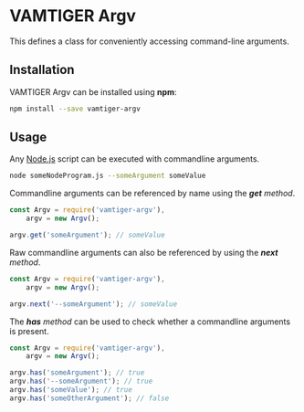 # VAMTIGER Argv
This defines a class for conveniently accessing command-line arguments.

## Installation
VAMTIGER Argv can be installed using **npm**:
```bash
npm install --save vamtiger-argv
```

## Usage
Any [Node.js](https://nodejs.org/en/) script can be executed with commandline arguments.
```bash
node someNodeProgram.js --someArgument someValue
```

Commandline arguments can be referenced by name using the **_get_** _method_.
```javascript
const Argv = require('vamtiger-argv'),
    argv = new Argv();

argv.get('someArgument'); // someValue
```

Raw commandline arguments can also be referenced by using the **_next_** _method_.
```javascript
const Argv = require('vamtiger-argv'),
    argv = new Argv();

argv.next('--someArgument'); // someValue
```

The **_has_** _method_ can be used to check whether a commandline arguments is present.
```javascript
const Argv = require('vamtiger-argv'),
    argv = new Argv();

argv.has('someArgument'); // true
argv.has('--someArgument'); // true
argv.has('someValue'); // true
argv.has('someOtherArgument'); // false
```
